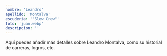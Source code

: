 ```yaml
---
nombre: 'Leandro'
apellido: 'Montalva'
escuderia: '"Slow Crew"'
foto: 'juan.webp'
descripcion: ''
---
```


Aquí puedes añadir más detalles sobre Leandro Montalva, como su historial de carreras, logros, etc.
